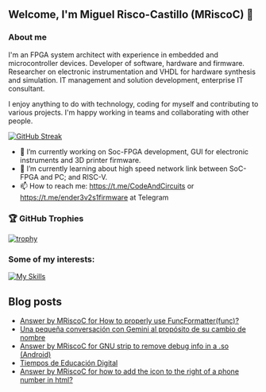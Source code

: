 <!--
**mriscoc/mriscoc** is a ✨ _special_ ✨ repository because its `README.md` (this file) appears on your GitHub profile.

Here are some ideas to get you started:

- 🔭 I’m currently working on ...
- 🌱 I’m currently learning ...
- 👯 I’m looking to collaborate on ...
- 🤔 I’m looking for help with ...
- 💬 Ask me about ...
- 📫 How to reach me: ...
- 😄 Pronouns: ...
- ⚡ Fun fact: ...
-->
## Welcome, I'm Miguel Risco-Castillo (MRiscoC) 👋
### About me
I'm an FPGA system architect with experience in embedded and microcontroller devices. Developer of software, hardware and firmware. Researcher on electronic instrumentation and VHDL for hardware synthesis and simulation. IT management and solution development, enterprise IT consultant.

I enjoy anything to do with technology, coding for myself and contributing to various projects. I'm happy working in teams and collaborating with other people.

[![GitHub Streak](https://streak-stats.demolab.com?user=mriscoc&theme=dark)](https://git.io/streak-stats)

- 🔭 I’m currently working on Soc-FPGA development, GUI for electronic instruments and 3D printer firmware.
- 🌱 I’m currently learning about high speed network link between SoC-FPGA and PC; and RISC-V.
- 📫 How to reach me: https://t.me/CodeAndCircuits or https://t.me/ender3v2s1firmware at Telegram

### 🏆 GitHub Trophies
[![trophy](https://github-profile-trophy.vercel.app/?username=mriscoc&title=-Reviews,-Issues,-Commits&theme=onedark&no-frame=true)](https://github.com/ryo-ma/github-profile-trophy)

### Some of my interests:
[![My Skills](https://skillicons.dev/icons?i=androidstudio,arduino,aws,azure,cs,cpp,flutter,git,linux,md,matlab,mysql,powershell,py,raspberrypi,sqlite,vscode,windows)](https://skillicons.dev)

## Blog posts
<!-- BLOG-POST-LIST:START -->
- [Answer by MRiscoC for How to properly use FuncFormatter&lpar;func&rpar;?](https://stackoverflow.com/questions/40511476/how-to-properly-use-funcformatterfunc/78289531#78289531)
- [Una pequeña conversación con Gemini al propósito de su cambio de nombre](http://mrisco.accesus.com/2024/02/una-pequena-conversacion-con-gemini-al.html)
- [Answer by MRiscoC for GNU strip to remove debug info in a .so &lpar;Android&rpar;](https://stackoverflow.com/questions/30264830/gnu-strip-to-remove-debug-info-in-a-so-android/76916168#76916168)
- [Tiempos de Educación Digital](http://mrisco.accesus.com/2020/07/tiempos-de-educacion-digital.html)
- [Answer by MRiscoC for how to add the icon to the right of a phone number in html?](https://stackoverflow.com/questions/54817393/how-to-add-the-icon-to-the-right-of-a-phone-number-in-html/59956006#59956006)
<!-- BLOG-POST-LIST:END -->

